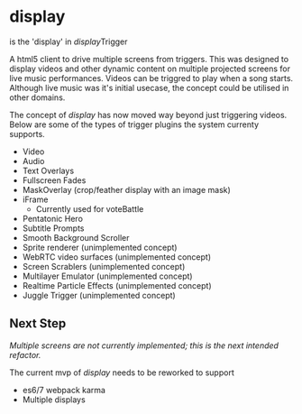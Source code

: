 display
=======

is the 'display' in *display*Trigger

A html5 client to drive multiple screens from triggers.
This was designed to display videos and other dynamic content on multiple projected screens for live music performances.
Videos can be triggred to play when a song starts.
Although live music was it's initial usecase, the concept could be utilised in other domains.

The concept of *display* has now moved way beyond just triggering videos.
Below are some of the types of trigger plugins the system currenty supports.

* Video
* Audio
* Text Overlays
* Fullscreen Fades
* MaskOverlay (crop/feather display with an image mask)
* iFrame
    * Currently used for voteBattle
* Pentatonic Hero
* Subtitle Prompts
* Smooth Background Scroller
* Sprite renderer (unimplemented concept)
* WebRTC video surfaces (unimplemented concept)
* Screen Scrablers (unimplemented concept)
* Multilayer Emulator (unimplemented concept)
* Realtime Particle Effects (unimplemented concept)
* Juggle Trigger (unimplemented concept)


Next Step
---------

_Multiple screens are not currently implemented; this is the next intended refactor._

The current mvp of *display* needs to be reworked to support

* es6/7 webpack karma
* Multiple displays
